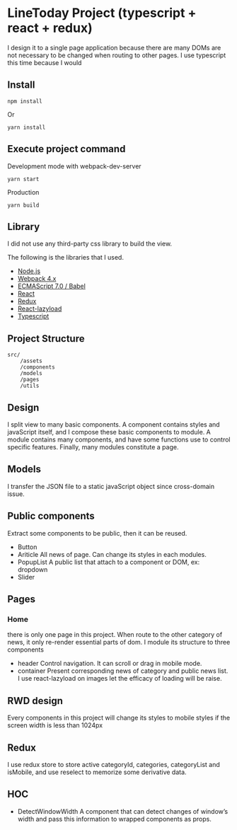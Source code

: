 # LineToday Project (typescript + react + redux)
I design it to a single page application because there are many DOMs are not necessary to be changed when routing to other pages. I use typescript this time because I would

## Install
```
npm install
```
Or
```
yarn install
```

## Execute project command
Development mode with webpack-dev-server
```
yarn start
```
Production
```
yarn build
```

## Library
I did not use any third-party css library to build the view.

The following is  the libraries that I used. 

* [Node.js](https://nodejs.org/en/)
* [Webpack 4.x](https://webpack.js.org/)
* [ECMAScript 7.0 / Babel](https://babeljs.io/learn-es2015/)
* [React](https://facebook.github.io/react/)
* [Redux](https://github.com/reduxjs/redux)
* [React-lazyload](https://github.com/jasonslyvia/react-lazyload)
* [Typescript](https://github.com/Microsoft/TypeScript)

## Project Structure
```
src/
	/assets
	/components
	/models
	/pages
	/utils
```

## Design
I split view to many basic components. A component contains styles and javaScript itself, and I compose these basic components to module. A module contains many components, and have some functions use to control specific features. Finally, many modules constitute a page.

## Models
I transfer the JSON file to a static javaScript object since cross-domain issue.

## Public components
Extract some components to be public, then it can be reused.

* Button
* Ariticle
All news of page. Can change its styles in each modules.
* PopupList
A public list that attach to a component or DOM, ex: dropdown
* Slider

## Pages
### Home
there is only one page in this project. When route to the other category of news, it only re-render essential parts of dom.
I module its structure to three components

* header
Control navigation. It can scroll or drag in mobile mode.
* container
Present corresponding news of category and public news list.  I use react-lazyload on images let the efficacy of loading will be raise.

## RWD design
Every components in this project will change its styles to mobile styles if the screen width is less than 1024px

## Redux
I use redux store to store active categoryId, categories, categoryList and isMobile, and use reselect to memorize some derivative data.

## HOC
* DetectWindowWidth
A component that can detect changes of window’s width and pass this information to wrapped components as props.
